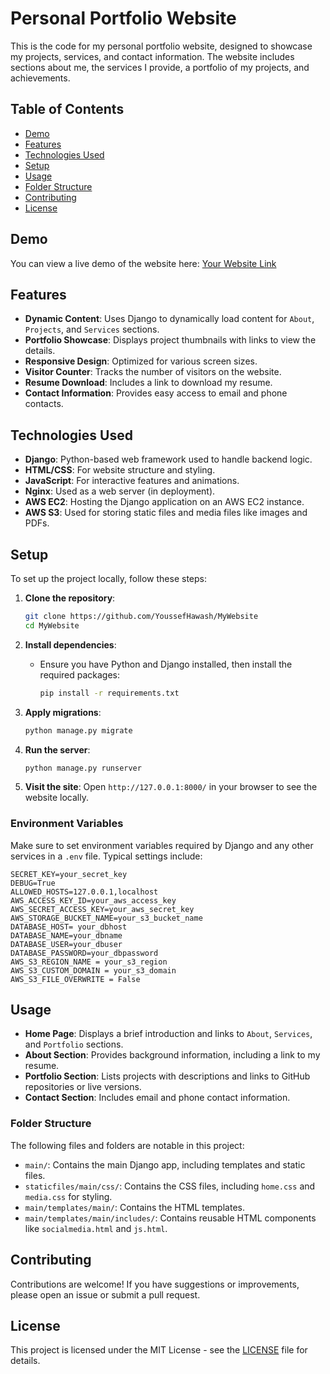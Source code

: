 # Personal Portfolio Website

This is the code for my personal portfolio website, designed to showcase my projects, services, and contact information. The website includes sections about me, the services I provide, a portfolio of my projects, and achievements.

## Table of Contents

- [Demo](#demo)
- [Features](#features)
- [Technologies Used](#technologies-used)
- [Setup](#setup)
- [Usage](#usage)
- [Folder Structure](#folder-structure)
- [Contributing](#contributing)
- [License](#license)

## Demo

You can view a live demo of the website here: [Your Website Link](https://yourwebsite.com)

## Features

- **Dynamic Content**: Uses Django to dynamically load content for `About`, `Projects`, and `Services` sections.
- **Portfolio Showcase**: Displays project thumbnails with links to view the details.
- **Responsive Design**: Optimized for various screen sizes.
- **Visitor Counter**: Tracks the number of visitors on the website.
- **Resume Download**: Includes a link to download my resume.
- **Contact Information**: Provides easy access to email and phone contacts.

## Technologies Used

- **Django**: Python-based web framework used to handle backend logic.
- **HTML/CSS**: For website structure and styling.
- **JavaScript**: For interactive features and animations.
- **Nginx**: Used as a web server (in deployment).
- **AWS EC2**: Hosting the Django application on an AWS EC2 instance.
- **AWS S3**: Used for storing static files and media files like images and PDFs.

## Setup

To set up the project locally, follow these steps:

1. **Clone the repository**:
   ```bash
   git clone https://github.com/YoussefHawash/MyWebsite
   cd MyWebsite
   ```

2. **Install dependencies**:
   - Ensure you have Python and Django installed, then install the required packages:
     ```bash
     pip install -r requirements.txt
     ```

3. **Apply migrations**:
   ```bash
   python manage.py migrate
   ```

4. **Run the server**:
   ```bash
   python manage.py runserver
   ```

5. **Visit the site**: Open `http://127.0.0.1:8000/` in your browser to see the website locally.

### Environment Variables

Make sure to set environment variables required by Django and any other services in a `.env` file. Typical settings include:

```plaintext
SECRET_KEY=your_secret_key
DEBUG=True
ALLOWED_HOSTS=127.0.0.1,localhost
AWS_ACCESS_KEY_ID=your_aws_access_key
AWS_SECRET_ACCESS_KEY=your_aws_secret_key
AWS_STORAGE_BUCKET_NAME=your_s3_bucket_name
DATABASE_HOST= your_dbhost
DATABASE_NAME=your_dbname
DATABASE_USER=your_dbuser
DATABASE_PASSWORD=your_dbpassword
AWS_S3_REGION_NAME = your_s3_region
AWS_S3_CUSTOM_DOMAIN = your_s3_domain
AWS_S3_FILE_OVERWRITE = False
```

## Usage

- **Home Page**: Displays a brief introduction and links to `About`, `Services`, and `Portfolio` sections.
- **About Section**: Provides background information, including a link to my resume.
- **Portfolio Section**: Lists projects with descriptions and links to GitHub repositories or live versions.
- **Contact Section**: Includes email and phone contact information.

### Folder Structure

The following files and folders are notable in this project:

- `main/`: Contains the main Django app, including templates and static files.
- `staticfiles/main/css/`: Contains the CSS files, including `home.css` and `media.css` for styling.
- `main/templates/main/`: Contains the HTML templates.
- `main/templates/main/includes/`: Contains reusable HTML components like `socialmedia.html` and `js.html`.


## Contributing

Contributions are welcome! If you have suggestions or improvements, please open an issue or submit a pull request.

## License

This project is licensed under the MIT License - see the [LICENSE](LICENSE) file for details.

